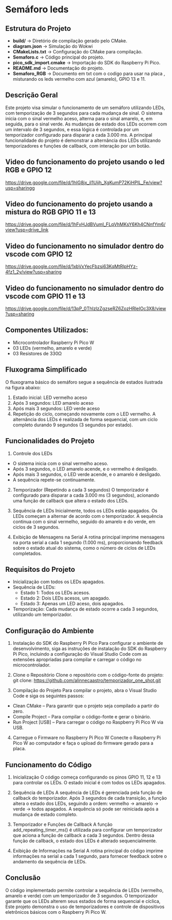 # Semáforo leds

## Estrutura do Projeto  
- **build/** → Diretório de compilação gerado pelo CMake.  
- **diagram.json** → Simulação do Wokwi 
- **CMakeLists.txt** → Configuração do CMake para compilação.  
- **Semaforo.c** → Código principal do projeto.    
- **pico_sdk_import.cmake** → Importação do SDK do Raspberry Pi Pico.  
- **README.md** → Documentação do projeto.  
- **Semaforo_RGB** → Documento em txt com o codigo para usar na placa , misturando os leds vermelho com azul (amarelo), GPIO 13 e 11.

## Descrição Geral
 Este projeto visa simular o funcionamento de um semáforo 
 utilizando LEDs, com temporização de 3 segundos para cada
mudança de sinal. O sistema inicia com o sinal vermelho 
aceso, alterna para o sinal amarelo, e, em seguida, para o 
sinal verde. As mudanças de estado dos LEDs ocorrem com um intervalo 
de 3 segundos, e essa lógica é controlada por um temporizador configurado 
para disparar a cada 3.000 ms. A principal funcionalidade do projeto 
é demonstrar a alternância dos LEDs utilizando temporizadores e funções 
de callback, com interação por um botão.

 

## Video do funcionamento do projeto usando o led RGB e GPIO 12 
https://drive.google.com/file/d/1hIG8jx_iI1Uijh_XgKumP72KiHPIL_Fe/view?usp=sharingg

## Video do funcionamento do projeto usando a mistura do RGB GPIO 11 e 13
https://drive.google.com/file/d/1hFvHJdBVumI_FLqVhMKsY6Kh4CNnfYm6/view?usp=drive_link

## Video do funcionamento no simulador dentro do vscode com GPIO 12 
https://drive.google.com/file/d/1xbVxYecFbzsi63KqMtRlpHYz-4fz1_2y/view?usp=sharing

## Video do funcionamento no simulador dentro do vscode com GPIO 11 e 13
https://drive.google.com/file/d/13pP_0ThIzlzZgzseRZ6ZozHRleIOc3X8/view?usp=sharing

## Componentes Utilizados:
- Microcontrolador Raspberry Pi Pico W
- 03 LEDs (vermelho, amarelo e verde)
- 03 Resistores de 330Ω

## Fluxograma Simplificado
O fluxograma básico do semáforo segue a sequência de estados ilustrada na figura abaixo:

1.  Estado inicial: LED vermelho aceso
2. Após 3 segundos: LED amarelo aceso
3. Após mais 3 segundos: LED verde aceso
4. Repetição do ciclo, começando novamente com o LED vermelho.
A alternância dos LEDs é realizada de forma sequencial, com um ciclo completo durando 9 segundos (3 segundos por estado).

## Funcionalidades do Projeto
1. Controle dos LEDs
- O sistema inicia com o sinal vermelho aceso.
- Após 3 segundos, o LED amarelo acende, e o vermelho é desligado.
- Após mais 3 segundos, o LED verde acende, e o amarelo é desligado.
- A sequência repete-se continuamente.

2. Temporizador (Repetindo a cada 3 segundos)
O temporizador é configurado para disparar a cada 3.000 ms (3 segundos), acionando uma função de callback que altera o estado dos LEDs.

3. Sequência de LEDs
Inicialmente, todos os LEDs estão apagados.
Os LEDs começam a alternar de acordo com o temporizador.
A sequência continua com o sinal vermelho, seguido do amarelo e do verde, em ciclos de 3 segundos.

4. Exibição de Mensagens na Serial
A rotina principal imprime mensagens na porta serial a cada 1 segundo (1.000 ms), proporcionando feedback sobre o estado atual do sistema, como o número de ciclos de LEDs completados.

## Requisitos do Projeto
- Inicialização com todos os LEDs apagados.
- Sequência de LEDs:
   - Estado 1: Todos os LEDs acesos.
   - Estado 2: Dois LEDs acesos, um apagado.
   - Estado 3: Apenas um LED aceso, dois apagados.
- Temporização: Cada mudança de estado ocorre a cada 3 segundos, utilizando um temporizador.

## Configuração do Ambiente

1. Instalação do SDK do Raspberry Pi Pico
Para configurar o ambiente de desenvolvimento, siga as instruções de instalação do SDK do Raspberry Pi Pico, incluindo a configuração do Visual Studio Code com as extensões apropriadas para compilar e carregar o código no microcontrolador.

2. Clone o Repositório
Clone o repositório com o código-fonte do projeto:
git clone: https://github.com/alinnecaastro/temporizador_one_shot.git

3. Compilação do Projeto
Para compilar o projeto, abra o Visual Studio Code e siga os seguintes passos:

- Clean CMake – Para garantir que o projeto seja compilado a partir do zero.
- Compile Project – Para compilar o código-fonte e gerar o binário.
- Run Project [USB] – Para carregar o código no Raspberry Pi Pico W via USB.

4. Carregue o Firmware no Raspberry Pi Pico W
Conecte o Raspberry Pi Pico W ao computador e faça o upload do firmware gerado para a placa.


## Funcionamento do Código

1. Inicialização
O código começa configurando os pinos GPIO 11, 12 e 13 para controlar os LEDs. O estado inicial é com todos os LEDs apagados.

2. Sequência de LEDs
A sequência de LEDs é gerenciada pela função de callback do temporizador. Após 3 segundos de cada transição, a função altera o estado dos LEDs, seguindo a ordem: vermelho → amarelo → verde → todos apagados. A sequência só pode ser reiniciada após a mudança de estado completo.

3. Temporizador e Funções de Callback
A função add_repeating_timer_ms() é utilizada para configurar um temporizador que aciona a função de callback a cada 3 segundos. Dentro dessa função de callback, o estado dos LEDs é alterado sequencialmente.

4. Exibição de Informações na Serial
A rotina principal do código imprime informações na serial a cada 1 segundo, para fornecer feedback sobre o andamento da sequência de LEDs.

## Conclusão
O código implementado permite controlar a sequência de LEDs (vermelho, amarelo e verde) 
com um temporizador de 3 segundos. O temporizador garante que os LEDs alterem seus 
estados de forma sequencial e cíclica, Este projeto demonstra o uso de temporizadores e controle 
de dispositivos eletrônicos básicos com o Raspberry Pi Pico W.